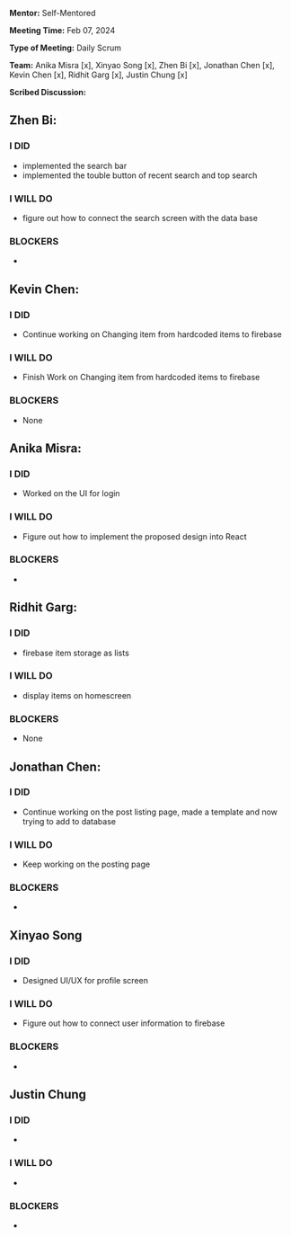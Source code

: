 **Mentor:** Self-Mentored

**Meeting Time:** Feb 07, 2024

**Type of Meeting:** Daily Scrum

**Team:** Anika Misra [x], Xinyao Song [x], Zhen Bi [x], Jonathan Chen [x], Kevin Chen [x], Ridhit Garg [x], Justin Chung [x]

**Scribed Discussion:**

## **Zhen Bi:**  
### **I DID**  
- implemented the search bar
- implemented the touble button of recent search and top search

### **I WILL DO**  
- figure out how to connect the search screen with the data base

### **BLOCKERS**  
- 

## **Kevin Chen:**  
### **I DID**  
- Continue working on Changing item from hardcoded items to firebase

### **I WILL DO**  
- Finish Work on Changing item from hardcoded items to firebase

### **BLOCKERS**  
- None
  
## **Anika Misra:**  
### **I DID**  
- Worked on the UI for login

### **I WILL DO**  
- Figure out how to implement the proposed design into React

### **BLOCKERS**  
- 

## **Ridhit Garg:**  
### **I DID**  
- firebase item storage as lists

### **I WILL DO**  
- display items on homescreen

### **BLOCKERS**  
- None

## **Jonathan Chen:**  
### **I DID**  
- Continue working on the post listing page, made a template and now trying to add to database

### **I WILL DO**  
- Keep working on the posting page

### **BLOCKERS**  
- 

## **Xinyao Song**  
### **I DID**  
- Designed UI/UX for profile screen 

### **I WILL DO**  
- Figure out how to connect user information to firebase 

### **BLOCKERS**  
-

## **Justin Chung**  
### **I DID**  
- 

### **I WILL DO**  
- 

### **BLOCKERS**  
-
